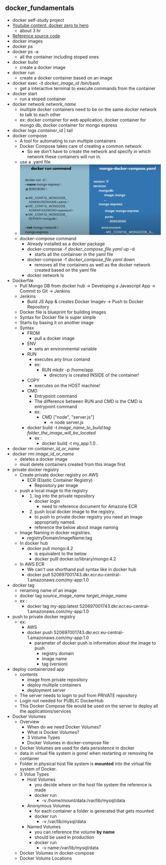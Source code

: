 ## docker_fundamentals
* docker self-study project
* [Youtube content: docker zero to hero](https://www.youtube.com/watch?v=3c-iBn73dDE)
  * about 3 hr
* [Reference source code](https://gitlab.com/nanuchi/techworld-js-docker-demo-app)
* docker images
* docker ps
* docker ps -a
  * all the container including stoped ones
* docker build
  * create a docker image
* docker run
  * create a docker container based on an image
* docker exec -it *docker_image_id* /bin/bash
  * get a interactive terminal to execute commands from the container
* docker start
  * run a stoped container
* docker network *network_name*
  * multiple docker containers need to be on the same docker network to talk to each other
  * ex: docker container for web application, docker container for mongo db, docker container for mongo express
* docker logs *container_id* | tail
* docker compose
  * A tool for automating to run multiple containers
  * Docker Compose takes care of creating a common network
    * So we don't have to create the network and specify in which network these containers will run in.
  * use a .yaml file
  * <img src="https://github.com/myspark02/docker/blob/main/MappingDockerRun2YAML.png?raw=true" alt="docker run mapping">
  * docker-compose command
    * Already installed as a docker package
    * docker-compose -f *docker_compose_file.yaml* up -d
      * starts all the containser in the yaml file
    * docker-compose -f *docker_compose_file.yaml* down
      * removes all the containers as well as the docker network created based on the yaml file
    * docker network ls
* Dockerfile
  * Pull Mongo DB from docker hub → Developing a Javascript App → Commit to Git → Jenkins
  * Jenkins
    * Build JS App & creates Docker Imagev → Push to Docker Repository
  * Docker file is blueprint for building images
  * Syntax for Docker file is super simple
  * Starts by basing it on another image
  * Syntax
    * FROM
      * pull a docker image
    * ENV
      * sets an environmental variable
    * RUN
      * executes any linux comand
      * ex: 
        * RUN mkdir -p /home/app
          * directory is created INSIDE of the container!
    * COPY
      * executes on the HOST machine!
    * CMD
      * Entrypoint command
      * The difference between RUN and CMD is the CMD is entrypoint command
      * ex:
        * CMD ["node", "server.js"]
          * → node server.js
    * docker build -t *image_name_to_build:tag* *folder_the_image_will_be_located*
      * ex :
        * docker build -t my_app:1.0 .
* docker rm *container_id_or_name*
* docker rmi *image_id_or_name*
  * deletes a docker image
  * must delete containers created from this image first
* private docker registry
  * Create private docker registry on AWS
    * ECR (Elastic Container Registry)
      * Repository per image 
  * push a local image to the registry
    * 1. log into the private repository
      * docker login
        * need to reference document for Amazone ECR 
    * 2. push local docker image to the registry. 
      * to push to private docker registry you need an image appropriatly named. 
      * reference the below about image naming
  * Image Naming in docker registries.
    * registryDomain/imageName:tag
  * In docker hub
    * docker pull mongo:4.2
      * is equivalent to the below
      * docker pulll docker.io/library/mongo:4.2
  * In AWS ECR
    * We can't use shorthand pull syntax like in docker hub
    * docker pull 520697001743.dkr.ecr.eu-central-1.amazonaws.com/my-app:1.0
* docker tag
  * renaming name of an image
  * docker tag *source_image_name* *target_image_name*
  * ex :
    * docker tag my-app:latest 520697001743.dkr.ecr.eu-central-1.amazonaws.com/my-app:1.0
* push to private docker registry
  * ex:
    * AWS
    * docker push 520697001743.dkr.ecr.eu-central-1.amazonaws.com/my-app:1.0
      * parameter of docker push is information about the image to push 
        * registry domain
        * image name
        * tag (version)
* deploy containerized app
  * contents
    * image from private repository
    * deploy multiple containers
    * deployment server
  * The server needs to login to pull from PRIVATE repository
  * Login not needed for PUBLIC DockerHub
  * This Docker Compose file would be used on the server to deploy all the applications/services
* Docker Volumes
  * Overview
    * When do we need Docker Volumes?
    * What is Docker Volumes?
    * 3 Volume Types
    * Docker Volumes in docker-compose file
  * Docker Volumes are used for data persistence in docker
  * data in virtual file system is gone! when restarting or removing he container
  * Folder in physical host file system is **mounted** into the virtual file system of Docker.
  * 3 Volue Types
    * Host Volumes
      * you decide where on the host file system the reference is made
      * docker run
        * -v /home/mount/data:/var/lib/mysql/data
    * Anonymous Volumes
      * for each container a folder is generated that gets mounted
      * docker run
        * -v /var/lib/mysql/data
    * Named Volumes
      * you can reference the volume **by name**
      * should be used in production
      * docker run 
        * -v name:/var/lib/mysql/data
  * Docker Volumes in docker-compose
  * Docker Volums Locations
